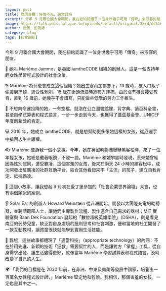 ```yaml
---
layout: post
title: 商周專欄：時雨不先，適當其時
excerpt: 今年 9 月聯合國大會期間，我在紐約認識了一位身世幾乎可用「傳奇」來形容的朋友。
image: https://talk.pdis.nat.gov.tw/uploads/default/original/2X/d/dd5164b6b018cbb27d2782ab6542d501c8f7788f.jpg
author: 唐鳳、彭筱婷
category: blog
tags: [社會創新]
---
```


今年 9 月聯合國大會期間，我在紐約認識了一位身世幾乎可用「傳奇」來形容的朋友。

👩 她叫 Mariéme Jamme，是英國 iamtheCODE 組織的創辦人，這是一個支持年輕女性學習程式設計的社會企業。

⛈ Mariéme 為什麼會成立這個組織？她出生塞內加爾鄉下，13 歲時，被人口販子偷渡到巴黎、遭受性剝削，15 歲在街頭流浪時遭警方逮捕。由於沒有機會接受教育，直到 16 歲前，她幾乎不會讀寫，只能做些低階的勞力工作維生。

📖 不想向命運投降的她，一有空檔，就泡在公立圖書館裡，背字典、讀百科全書，甚至自學試算表和程式語言，一步一步走到今天，也獲得了蓋茲基金會、UNICEF 年度創新獎的肯定。

💻 2016 年，她成立 iamtheCODE，就是想幫助更多像她這樣的女孩，從厄運手中搶回人生主導權。

👓 Mariéme 告訴我一個小故事。今年，她在英國利物浦舉辦黑客松時，來了一位年輕女孩，她總是戴著眼鏡，不發一語。Mariéme 和她攀談時發現，原來她曾經因為性別認同，遭受霸凌。這個害羞的女孩，後來在兩天 24 小時的黑客松中，成功開發出反霸凌的社群互助平台，結合其他看起來不「主流」的孩子，建立自我肯定、抵抗霸凌。

🏡 這個小故事，讓我想起 9 月初在愛丁堡參加的「社會企業世界論壇」大會，也有兩個類似的案例。

👂 Solar Ear 的創辦人 Howard Weinstein 從非洲開始，開發以太陽能充電的助聽器，並聘請聽障人士，讓他們主導製作流程、製作適合自己需求的器材；MIT 實驗室與 Baan Dek Foundation 發起的「數位超級英雄學院」（DSHA），則是看見南亞的弱勢兒童，缺乏對自身處境的批判思考和社會刺激，便和當地的社工開發了一款互動教材，讓孩童很快就能學到實用生活技能。

🌱 我想，這些故事都體現了「適當科技」（appropriate technology）的內涵：不在於用先進、新穎的技術「拯救」需要幫忙的人，而是讓對方「掌握」工具，從自身需求出發、讓生活變得更好，就像當年 Mariéme 學習試算表和程式語言，及時改變了自己的人生。

🌍 「我們的目標是在 2030 年前，在非洲、中東及南美等發展中國家，培養出一百萬名女性程式設計師，」Mariéme 堅定地和我說。我相信，那個害羞的女孩，一定也是其中之一。

